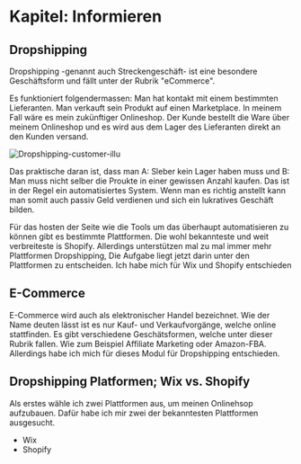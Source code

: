 # Kapitel: Informieren

## Dropshipping
Dropshipping -genannt auch Streckengeschäft- ist eine besondere Geschäftsform und fällt unter der Rubrik "eCommerce". 

Es funktioniert folgendermassen: Man hat kontakt mit einem bestimmten Lieferanten. Man verkauft sein Produkt auf einen Marketplace. In meinem Fall wäre es mein zukünftiger Onlineshop. Der Kunde bestellt die Ware über meinem Onlineshop und es wird aus dem Lager des Lieferanten direkt an den Kunden versand.

![Dropshipping-customer-illu](https://user-images.githubusercontent.com/90186208/170221291-92be84ea-a6ff-43ea-8a16-db3203ef0093.png)

Das praktische daran ist, dass man A: Sleber kein Lager haben muss und B: Man muss nicht selber die Proukte in einer gewissen Anzahl kaufen. Das ist in der Regel ein automatisiertes System. Wenn man es richtig anstellt kann man somit auch passiv Geld verdienen und sich ein lukratives Geschäft bilden.

Für das hosten der Seite wie die Tools um das überhaupt automatisieren zu können gibt es bestimmte Plattformen. Die wohl bekannteste und weit verbreiteste is Shopify. Allerdings unterstützen mal zu mal immer mehr Plattformen Dropshipping, Die Aufgabe liegt jetzt darin unter den Plattformen zu entscheiden. Ich habe mich für Wix und Shopify entschieden

## E-Commerce
E-Commerce wird auch als elektronischer Handel bezeichnet. Wie der Name deuten lässt ist es nur Kauf- und Verkaufvorgänge, welche online stattfinden. Es gibt verschiedene Geschätsformen, welche unter dieser Rubrik fallen. Wie zum Beispiel Affiliate Marketing oder Amazon-FBA. Allerdings habe ich mich für dieses Modul für Dropshipping entschieden.

## Dropshipping Platformen; Wix vs. Shopify
Als erstes wähle ich zwei Plattformen aus, um meinen Onlinehsop aufzubauen. Dafür habe ich mir zwei der bekanntesten Plattformen ausgesucht.

- Wix
- Shopify




